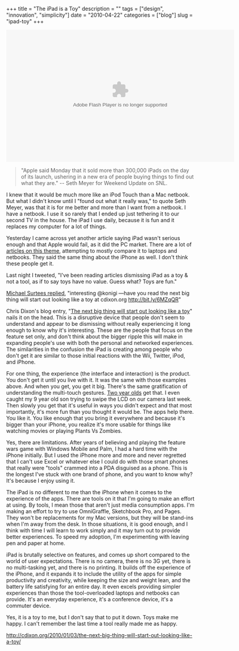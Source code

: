 +++
title = "The iPad is a Toy"
description = ""
tags = ["design", "innovation", "simplicity"]
date = "2010-04-22"
categories = ["blog"]
slug = "ipad-toy"
+++



  <div class="video">
<object width="610" height="353"><param name="movie" value="http://www.hulu.com/embed/0zBU5VwtAbk6NSdVTsxDbA/1425/1445/i1438"></param><param name="allowFullScreen" value="true"></param><embed src="http://www.hulu.com/embed/0zBU5VwtAbk6NSdVTsxDbA/1425/1445/i1438" type="application/x-shockwave-flash" allowFullScreen="true"  width="610" height="353"></embed></object></div>
<blockquote><p>"Apple said Monday that it sold more than 300,000 iPads on the day of its launch, ushering in a new era of people buying things to find out what they are." -- Seth Meyer for Weekend Update on SNL.</p></blockquote>
<p>I knew that it would be much more like an iPod Touch than a Mac netbook. But what I didn't know until I "found out what it really was," to quote Seth Meyer, was that it is for me better and more than I want from a netbook. I have a netbook. I use it so rarely that I ended up just tethering it to our second TV in the house. The iPad I use daily, because it is fun and it replaces my computer for a lot of things.</p>
<p>Yesterday I came across yet another article saying iPad wasn't serious enough and that Apple would fail, as it did the PC market. There are a lot of <a href="http://www.google.com/search?q=ipad+is+a+toy">articles on this theme</a>, attempting to mostly compare it to laptops and netbooks. They said the same thing about the iPhone as well. I don't think these people get it.</p>
<p>Last night I tweeted, "I've been reading articles dismissing iPad as a toy &amp; not a tool, as if to say toys have no value. Guess what? Toys are fun."</p>
<p><a href="http://twitter.com/MichaelSurtees/status/12614483471">Michael Surtees replied</a>, "interesting @konigi —have you read the next big thing will start out looking like a toy at cdixon.org <a href="http://bit.ly/6MZqQR">http://bit.ly/6MZqQR</a>"</p>
<p>Chris Dixon's blog entry, "<a href="http://cdixon.org/2010/01/03/the-next-big-thing-will-start-out-looking-like-a-toy/">The next big thing will start out looking like a toy</a>" nails it on the head. This is a disruptive device that people don't seem to understand and appear to be dismissing without really experiencing it long enough to know why it's interesting. These are the people that focus on the feature set only, and don't think about the bigger ripple this will make in expanding people's use with both the personal and networked experiences. The similarities in the confusion the iPad is creating among people who don't get it are similar to those initial reactions with the Wii, Twitter, iPod, and iPhone. </p>
<p>For one thing, the experience (the interface and interaction) is the product. You don't get it until you live with it. It was the same with those examples above. And when you get, you get it big. There's the same gratification of understanding the multi-touch gestures. <a href="https://www.youtube.com/watch?v=pT4EbM7dCMs">Two year olds</a> get that. I even caught my 9 year old son trying to swipe the LCD on our camera last week. Then slowly you get that it's useful in ways you didn't expect and that most importantly, it's more fun than you thought it would be. The apps help there. You like it. You like enough that you bring it everywhere and because it's bigger than your iPhone, you realize it's more usable for things like watching movies or playing Plants Vs Zombies. </p>
<p>Yes, there are limitations. After years of believing and playing the feature wars game with Windows Mobile and Palm, I had a hard time with the iPhone initially. But I used the iPhone more and more and never regretted that I can't use Excel or whatever else I could do with those smart phones that really were "tools" crammed into a PDA disguised as a phone. This is the longest I've stuck with one brand of phone, and you want to know why? It's because I enjoy using it. </p>
<p>The iPad is no different to me than the iPhone when it comes to the experience of the apps. There are tools on it that I'm going to make an effort at using. By tools, I mean those that aren't just media consumption apps. I'm making an effort to try to use OmniGraffle, Sketchbook Pro, and Pages. They won't be replacements for my Mac versions, but they will be stand-ins when I'm away from the desk. In those situations, it is good enough, and I think with time I will learn to work simply and it may turn out to provide better experiences. To speed my adoption, I'm experimenting with leaving pen and paper at home. </p>
<p>iPad is brutally selective on features, and comes up short compared to the world of user expectations. There is no camera, there is no 3G yet, there is no multi-tasking yet, and there is no printing. It builds off the experience of the iPhone, and it expands it to include the utility of the apps for simple productivity and creativity, while keeping the size and weight lean, and the battery life satisfying for an entire day. It even excels providing simpler experiences than those the tool-overloaded laptops and netbooks can provide. It's an everyday experience, it's a conference device, it's a commuter device. </p>
<p>Yes, it is a toy to me, but I don't say that to put it down. Toys make me happy. I can't remember the last time a tool really made me as happy.</p>
    
  <a href="http://cdixon.org/2010/01/03/the-next-big-thing-will-start-out-looking-like-a-toy/">http://cdixon.org/2010/01/03/the-next-big-thing-will-start-out-looking-like-a-toy/</a>

